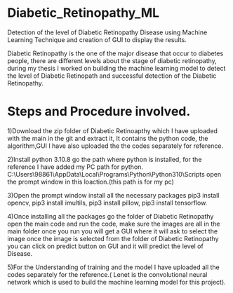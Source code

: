 # Diabetic_Retinopathy_ML
Detection of the level of Diabetic Retinopathy Disease using Machine Learning Technique and creation of GUI to display the results.

Diabetic Retinopathy is the one of the major disease that occur to diabetes people, there are different levels about the stage of diabetic retinopathy, during my thesis I worked on building the machine learning model to detect the level of Diabetic Retinopath and successful detection of the Diabetic Retinopathy.

# Steps and Procedure involved.


1)Download the zip folder of Diabetic Retinoapthy which I have uploaded with the main in the git and extract it, It contains the python code, the algorithm,GUI I have also uploaded the the codes separately for reference.

2)Install python 3.10.8 go the path where python is installed, for the reference I have added my PC path for python.
C:\Users\98861\AppData\Local\Programs\Python\Python310\Scripts
open the prompt window in this loaction.(this path is for my pc)

3)Open the prompt window install all the necessary packages
pip3 install opencv,
pip3 install imultils,
pip3 install pillow,
pip3 install tensorflow.

4)Once installing all the packages go the folder of Diabetic Retinopathy open the main code and run the code, make sure the images are all in the main folder once you run you will get a GUI where it will ask to select the image once the image is selected from the folder of Diabetic Retinopathy you can click on  predict button on GUI and it will predict the level of Disease.

5)For the Understanding of training and the model I have uploaded all the codes separately for the reference.( Lenet is the convolutional neural network which is used to build the machine learning model for this project).
